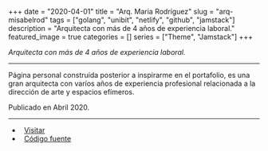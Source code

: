 +++ 
date = "2020-04-01"
title = "Arq. Maria Rodríguez"
slug = "arq-misabelrod"
tags = ["golang", "unibit", "netlify", "github", "jamstack"]
description = "Arquitecta con más de 4 años de experiencia laboral."
featured_image = true
categories = []
series = ["Theme", "Jamstack"]
+++

<p>
<em>Arquitecta con más de 4 años de experiencia laboral.</em>
</p>
<hr>
<p>
    Página personal construída posterior a inspirarme en el portafolio, es una gran arquitecta con varíos años de experiencia profesional relacionada a la dirección de arte y espacios efímeros.
</p>
<p>Publicado en Abril 2020.</p>
<hr>
<ul>
	<li><i class="fa fa-terminal"></i>&nbsp; <a href="https://misabelrodriguez.com/">Visitar</a></li>
	<li><i class="fa fa-download"></i>&nbsp; <a href="https://github.com/stackbithq/stackbit-theme-phantom">Código fuente</a></li>
</ul>